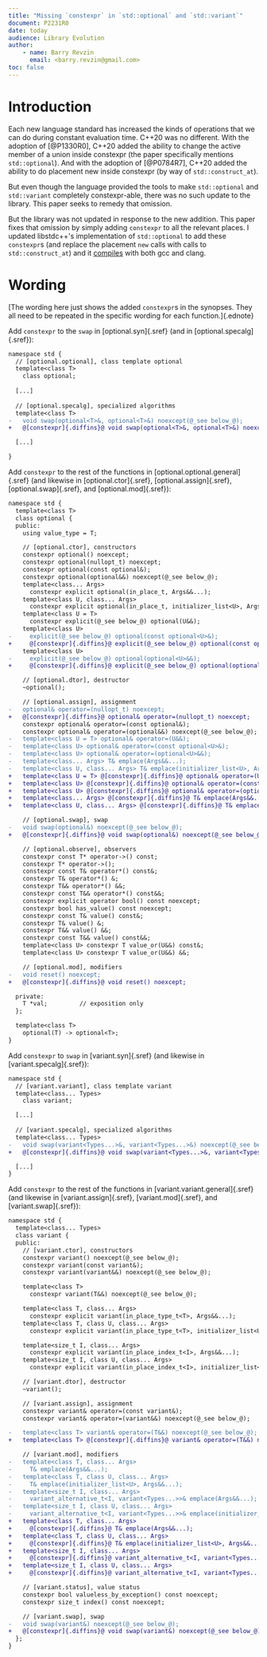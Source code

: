 ```yaml
---
title: "Missing `constexpr` in `std::optional` and `std::variant`"
document: P2231R0
date: today
audience: Library Evolution
author:
    - name: Barry Revzin
      email: <barry.revzin@gmail.com>
toc: false
---
```


# Introduction

Each new language standard has increased the kinds of operations that we can do during constant evaluation time. C++20 was no different. With the adoption of [@P1330R0], C++20 added the ability to change the active member of a union inside constexpr (the paper specifically mentions `std::optional`). And with the adoption of [@P0784R7], C++20 added the ability to do placement new inside constexpr (by way of `std::construct_at`).

But even though the language provided the tools to make `std::optional` and `std::variant` completely constexpr-able, there was no such update to the library. This paper seeks to remedy that omission.

But the library was not updated in response to the new addition. This paper fixes that omission by simply adding `constexpr` to all the relevant places. I updated libstdc++'s implementation of `std::optional` to add these `constexpr`s (and replace the placement `new` calls with calls to `std::construct_at`) and it [compiles](https://godbolt.org/z/nbhqer) with both gcc and clang.

# Wording

[The wording here just shows the added `constexpr`s in the synopses. They all need to be repeated in the specific wording for each function.]{.ednote}

Add `constexpr` to the `swap` in [optional.syn]{.sref} (and in [optional.specalg]{.sref}):

```diff
namespace std {
  // [optional.optional], class template optional
  template<class T>
    class optional;
    
  [...]
  
  // [optional.specalg], specialized algorithms
  template<class T>
-   void swap(optional<T>&, optional<T>&) noexcept(@_see below_@);  
+   @[constexpr]{.diffins}@ void swap(optional<T>&, optional<T>&) noexcept(@_see below_@);  

  [...]

}
```

Add `constexpr` to the rest of the functions in [optional.optional.general]{.sref} (and likewise in [optional.ctor]{.sref}, [optional.assign]{.sref}, [optional.swap]{.sref}, and [optional.mod]{.sref}):

```diff
namespace std {
  template<class T>
  class optional {
  public:
    using value_type = T;

    // [optional.ctor], constructors
    constexpr optional() noexcept;
    constexpr optional(nullopt_t) noexcept;
    constexpr optional(const optional&);
    constexpr optional(optional&&) noexcept(@_see below_@);
    template<class... Args>
      constexpr explicit optional(in_place_t, Args&&...);
    template<class U, class... Args>
      constexpr explicit optional(in_place_t, initializer_list<U>, Args&&...);
    template<class U = T>
      constexpr explicit(@_see below_@) optional(U&&);
    template<class U>
-     explicit(@_see below_@) optional(const optional<U>&);
+     @[constexpr]{.diffins}@ explicit(@_see below_@) optional(const optional<U>&);
    template<class U>
-     explicit(@_see below_@) optional(optional<U>&&);
+     @[constexpr]{.diffins}@ explicit(@_see below_@) optional(optional<U>&&);

    // [optional.dtor], destructor
    ~optional();

    // [optional.assign], assignment
-   optional& operator=(nullopt_t) noexcept;
+   @[constexpr]{.diffins}@ optional& operator=(nullopt_t) noexcept;
    constexpr optional& operator=(const optional&);
    constexpr optional& operator=(optional&&) noexcept(@_see below_@);
-   template<class U = T> optional& operator=(U&&);
-   template<class U> optional& operator=(const optional<U>&);
-   template<class U> optional& operator=(optional<U>&&);
-   template<class... Args> T& emplace(Args&&...);
-   template<class U, class... Args> T& emplace(initializer_list<U>, Args&&...);
+   template<class U = T> @[constexpr]{.diffins}@ optional& operator=(U&&);
+   template<class U> @[constexpr]{.diffins}@ optional& operator=(const optional<U>&);
+   template<class U> @[constexpr]{.diffins}@ optional& operator=(optional<U>&&);
+   template<class... Args> @[constexpr]{.diffins}@ T& emplace(Args&&...);
+   template<class U, class... Args> @[constexpr]{.diffins}@ T& emplace(initializer_list<U>, Args&&...);

    // [optional.swap], swap
-   void swap(optional&) noexcept(@_see below_@);
+   @[constexpr]{.diffins}@ void swap(optional&) noexcept(@_see below_@);

    // [optional.observe], observers
    constexpr const T* operator->() const;
    constexpr T* operator->();
    constexpr const T& operator*() const&;
    constexpr T& operator*() &;
    constexpr T&& operator*() &&;
    constexpr const T&& operator*() const&&;
    constexpr explicit operator bool() const noexcept;
    constexpr bool has_value() const noexcept;
    constexpr const T& value() const&;
    constexpr T& value() &;
    constexpr T&& value() &&;
    constexpr const T&& value() const&&;
    template<class U> constexpr T value_or(U&&) const&;
    template<class U> constexpr T value_or(U&&) &&;

    // [optional.mod], modifiers
-   void reset() noexcept;
+   @[constexpr]{.diffins}@ void reset() noexcept;

  private:
    T *val;         // exposition only
  };

  template<class T>
    optional(T) -> optional<T>;
}
```

Add `constexpr` to `swap` in [variant.syn]{.sref} (and likewise in [variant.specalg]{.sref}):

```diff
namespace std {
  // [variant.variant], class template variant
  template<class... Types>
    class variant;

  [...]
  
  // [variant.specalg], specialized algorithms
  template<class... Types>
-   void swap(variant<Types...>&, variant<Types...>&) noexcept(@_see below_@);
+   @[constexpr]{.diffins}@ void swap(variant<Types...>&, variant<Types...>&) noexcept(@_see below_@);

  [...]
}    
```

Add `constexpr` to the rest of the functions in [variant.variant.general]{.sref} (and likewise in [variant.assign]{.sref}, [variant.mod]{.sref}, and [variant.swap]{.sref}):

```diff
namespace std {
  template<class... Types>
  class variant {
  public:
    // [variant.ctor], constructors
    constexpr variant() noexcept(@_see below_@);
    constexpr variant(const variant&);
    constexpr variant(variant&&) noexcept(@_see below_@);

    template<class T>
      constexpr variant(T&&) noexcept(@_see below_@);

    template<class T, class... Args>
      constexpr explicit variant(in_place_type_t<T>, Args&&...);
    template<class T, class U, class... Args>
      constexpr explicit variant(in_place_type_t<T>, initializer_list<U>, Args&&...);

    template<size_t I, class... Args>
      constexpr explicit variant(in_place_index_t<I>, Args&&...);
    template<size_t I, class U, class... Args>
      constexpr explicit variant(in_place_index_t<I>, initializer_list<U>, Args&&...);

    // [variant.dtor], destructor
    ~variant();

    // [variant.assign], assignment
    constexpr variant& operator=(const variant&);
    constexpr variant& operator=(variant&&) noexcept(@_see below_@);

-   template<class T> variant& operator=(T&&) noexcept(@_see below_@);
+   template<class T> @[constexpr]{.diffins}@ variant& operator=(T&&) noexcept(@_see below_@);

    // [variant.mod], modifiers
-   template<class T, class... Args>
-     T& emplace(Args&&...);
-   template<class T, class U, class... Args>
-     T& emplace(initializer_list<U>, Args&&...);
-   template<size_t I, class... Args>
-     variant_alternative_t<I, variant<Types...>>& emplace(Args&&...);
-   template<size_t I, class U, class... Args>
-     variant_alternative_t<I, variant<Types...>>& emplace(initializer_list<U>, Args&&...);
+   template<class T, class... Args>
+     @[constexpr]{.diffins}@ T& emplace(Args&&...);
+   template<class T, class U, class... Args>
+     @[constexpr]{.diffins}@ T& emplace(initializer_list<U>, Args&&...);
+   template<size_t I, class... Args>
+     @[constexpr]{.diffins}@ variant_alternative_t<I, variant<Types...>>& emplace(Args&&...);
+   template<size_t I, class U, class... Args>
+     @[constexpr]{.diffins}@ variant_alternative_t<I, variant<Types...>>& emplace(initializer_list<U>, Args&&...);

    // [variant.status], value status
    constexpr bool valueless_by_exception() const noexcept;
    constexpr size_t index() const noexcept;

    // [variant.swap], swap
-   void swap(variant&) noexcept(@_see below_@);
+   @[constexpr]{.diffins}@ void swap(variant&) noexcept(@_see below_@);
  };
}
```